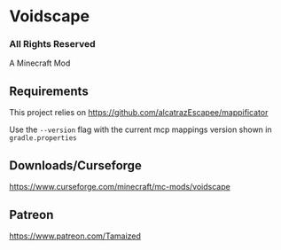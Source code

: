 # Voidscape

### All Rights Reserved
A Minecraft Mod

## Requirements
This project relies on https://github.com/alcatrazEscapee/mappificator

Use the `--version` flag with the current mcp mappings version shown in `gradle.properties`

## Downloads/Curseforge
https://www.curseforge.com/minecraft/mc-mods/voidscape

## Patreon
https://www.patreon.com/Tamaized